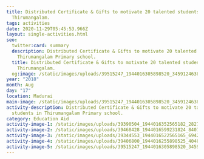 ```yaml
---
title: Distributed Certificate & Gifts to motivate 20 talented students in
  Thirumangalam.
tags: activities
date: 2020-11-29T05:45:53.966Z
layout: single-activities.html
seo:
  twitter:card: summary
  description: Distributed Certificate & Gifts to motivate 20 talented students in
    Thirumangalam Primary school.
  title: Distributed Certificate & Gifts to motivate 20 talented students in
    Thirumangalam.
  og:image: /static/images/uploads/39515247_1944016305898520_3459124638238375936_n_1944016302565187.jpg
year: "2018"
month: Aug
day: "17"
location: Madurai
main-image: /static/images/uploads/39515247_1944016305898520_3459124638238375936_n_1944016302565187.jpg
activity-description: Distributed Certificate & Gifts to motivate 20 talented
  students in Thirumangalam Primary school.
category: Education Aid
activity-image-1: /static/images/uploads/39390504_1944016352565182_282760919983849472_n_1944016349231849.jpg
activity-image-2: /static/images/uploads/39468428_1944016599231824_8407151559955185664_n_1944016595898491.jpg
activity-image-3: /static/images/uploads/39344553_1944016522565165_6942422447635300352_n_1944016519231832.jpg
activity-image-4: /static/images/uploads/39406800_1944016255898525_404827184776085504_n_1944016249231859.jpg
activity-image-5: /static/images/uploads/39515247_1944016305898520_3459124638238375936_n_1944016302565187.jpg
---
```

